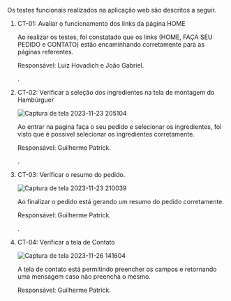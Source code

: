 Os testes funcionais realizados na aplicação web são descritos a seguir.

<ol>
  <li> CT-01: Avaliar o funcionamento dos links da página HOME

Ao realizar os testes, foi constatado que os links (HOME, FAÇA SEU PEDIDO e CONTATO) estão encaminhando corretamente para as páginas referentes.

Responsável: Luiz Hovadich e João Gabriel.

 </li>

 .
 

  <li> CT-02: Verificar a seleção dos ingredientes na tela de montagem do Hambúrguer

![Captura de tela 2023-11-23 205104](https://github.com/ICEI-PUC-Minas-PMV-ADS/pmv-ads-2023-2-e1-proj-web-t3-grupo-02/assets/145210886/5d15abd1-80e9-4df9-b50e-24fd61cf95dd)



Ao entrar na pagina faça o seu pedido e selecionar os ingredientes, foi visto que é possivel selecionar os ingredientes corretamente.


Responsável: Guilherme Patrick.

 </li>

 .

 <li> CT-03: Verificar o resumo do pedido.
   
![Captura de tela 2023-11-23 210039](https://github.com/ICEI-PUC-Minas-PMV-ADS/pmv-ads-2023-2-e1-proj-web-t3-grupo-02/assets/145210886/aad4539c-b2ae-46c9-98df-d7fe88d212ba)


Ao finalizar o pedido está gerando um resumo do pedido corretamente.

Responsável: Guilherme Patrick.

 </li>

 .

 <li> CT-04: Verificar a tela de Contato
   
![Captura de tela 2023-11-26 141604](https://github.com/ICEI-PUC-Minas-PMV-ADS/pmv-ads-2023-2-e1-proj-web-t3-grupo-02/assets/145210886/482c7d7f-dafb-4e32-9695-3f6559994c37)




A tela de contato está permitindo preencher os campos e retornando uma mensagem caso não preencha o mesmo.


Responsável: Guilherme Patrick.

 </li>
 
